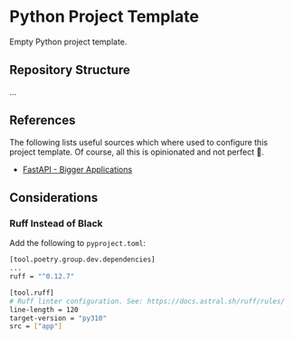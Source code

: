 # Python Project Template

Empty Python project template.

## Repository Structure

...

## References

The following lists useful sources which where used to configure this project template. Of course, all this is opinionated and not perfect 🫠.

- [FastAPI - Bigger Applications](https://fastapi.tiangolo.com/tutorial/bigger-applications/)

## Considerations

### Ruff Instead of Black

Add the following to `pyproject.toml`:

```bash
[tool.poetry.group.dev.dependencies]
...
ruff = "^0.12.7"

[tool.ruff]
# Ruff linter configuration. See: https://docs.astral.sh/ruff/rules/
line-length = 120
target-version = "py310"
src = ["app"]
```
